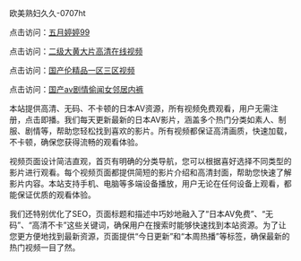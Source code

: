 欧美熟妇久久-0707ht


点击访问：<a href="https://bered.pages.dev/">五月婷婷99</a>

点击访问：<a href="https://rtj-3zo.pages.dev/">二级大黄大片高清在线视频</a>

点击访问：<a href="https://bsdf-5f5.pages.dev/">国产伦精品一区三区视频</a>

点击访问：<a href="https://tfda.pages.dev/">国产av剧情偷闻女邻居内裤</a>

本站提供高清、无码、不卡顿的日本AV资源，所有视频免费观看，用户无需注册，点击即播。我们每天更新最新的日本AV影片，涵盖多个热门分类如素人、制服、剧情等，帮助您轻松找到喜欢的影片。所有视频都保证高清画质，快速加载，不卡顿，确保您获得流畅的观看体验。

视频页面设计简洁直观，首页有明确的分类导航，您可以根据喜好选择不同类型的影片进行观看。每个视频页面都提供简短的影片介绍和高清封面，帮助您快速了解影片内容。本站支持手机、电脑等多端设备播放，用户无论在任何设备上观看，都能保证优质的观看体验。

我们还特别优化了SEO，页面标题和描述中巧妙地融入了“日本AV免费”、“无码”、“高清不卡”这些关键词，确保用户在搜索时能够快速找到本站资源。为了让您更方便地找到最新资源，页面提供“今日更新”和“本周热播”等标签，确保最新的热门视频一目了然。

<span style="display:none;">[Canonical link](https://github.com/dangconsong20250707/dangconsong5 ）</span>
